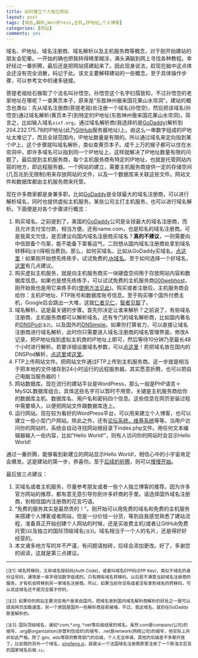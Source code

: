 ```yaml
---
title: 如何建立个人独立网站
layout: post
tags: [域名,解析,WordPress,主机,IP地址,个人博客]
categories: [网站]
comments: yes
---
```


域名、IP地址、域名注册商、域名解析以及主机服务商等概念，对于刚开始建站的朋友会犯晕。一开始的确也把我转得稀里糊涂，满头满脑到网上寻找各种教程。幸好经过一番折腾，最后还是把网站搭建起来了。因此现身说法，趁现在脑中这点体会还没有完全消散，码记于此。该文主要解释建站的一些概念，至于具体操作步骤，可以参考文中的诸多链接。

菩提老祖给石猴取了个法名叫孙悟空。孙悟空这个名字妇孺皆知，不过孙悟空的老家地址在哪呢？一查黄页本子，原来是“东胜神州傲来国花果山水帘洞”。建站的概念也类似：先从域名注册商(菩提老祖)处注册一个域名(孙悟空)，然后把该域名(孙悟空)通过域名解析(黄页本子)到特定的IP地址(东胜神州傲来国花果山水帘洞)。简言之，比如输入域名`sixf.org`，通过域名解析商(我选择的是[GoDaddy](http://x.co/gobirder))解析到204.232.175.78的IP地址(此乃[GitHub](http://github.com)服务器地址)上。由这么一串数字组成的IP地址太难记了，而且全球范围内，IP地址数量是有限的。所以通过域名来定向指到某个IP上，这个步骤就叫域名解析，类似查黄页本子。成千上万的猴子都可以住在水帘洞中，即许多域名可以指到同一个IP地址上，这样就解决了IP地址数量有限的问题了。最后提到主机服务商，每个主机服务商有特定的IP地址，也就是托管网站内容的地方，即远程服务器。一个网站的建立，需要主机服务商提供一定的存储空间(几百兆到无限制)用来存放网站的文件，以及一个数据库来关联这些文件。网站文件和数据库都由主机服务商来托管。

现在许多商家都是身兼多职，比如[GoDaddy](http://x.co/gobirder)是全球最大的域名注册商，可以进行解析域名，同时也提供虚拟主机服务。某些公司主打主机服务，也可以进行域名解析。下面便是对各个步骤进行概览：

1.	购买域名。之前提到了，美国的[GoDaddy](http://x.co/gobirder)公司是全球最大的域名注册商，而且允许支付宝付款，相当方便。还有name.com，也是知名的域名注册商。可是我英文欠佳，是否建议向国内域名注册商买域名？**真的不建议**，一则需要向中信部备个鸟案，能不能备下案看运气，二则想从国内域名注册商处拿到域名转移码<small>\[注1\]</small>得相当费劲。那么，如何买域名，比如从GoDaddy买域名，[点这里](http://www.xuejianzhan.com/2105.html)！如果刚开始想先练练手，试试免费的[.tk域名](http://dot.tk)。至于如何选择一个好域名，[这里](http://sixf.org/cn/2014/03/domain-name-given-family-name/)有几点建议。
1.	购买虚拟主机服务，就是向主机服务商买一块硬盘空间用于存放网站内容和数据库信息。如果也是想先练练手，可以试试免费的主机服务商[000webhost](http://www.000webhost.com/752844.html)，刚开始我也是用它来练手的([使用方法见此](http://baike.baidu.com/view/2315826.htm))。购买或者注册后，主机服务商会给你：主机IP地址、FTP账号和数据库账号信息。至于购买哪个国外付费主机，Google后会跳出一大堆，这就[仁者](http://www.williamlong.info/archives/177.html)[见仁](http://www.us-webhosting.com/index.shtml?cgb1)，[智者](http://www.freegroup.org/2013/09/sign-up-web-hosting/)[见智](http://collegeinfogeek.com/personal-website/)了。
1.	域名解析。这是最关键的步骤。首先你决定让谁来解析？之前说了，有些域名注册商、主机服务商都可以解析域名，还有专门的域名解析商，比如国内著名的[DNSPod](https://www.dnspod.cn)<small>\[注2\]</small>，以及国外的[DNSimple](https://dnsimple.com)。如果你打算省力，可以直接让域名注册商进行域名解析，此时你只需要进入域名注册商的域名管理界面，修改A记录，把IP地址指到虚拟主机商的IP地址上即可，然后等待10分钟乃至最长48个小时进行解析。若要详细设置域名参数，可以[点这里](http://www.siqiboke.com/post/20.html)！若把域名放在国内的DNSPod解析，[点这里](https://support.dnspod.cn/Kb/showarticle/?qtype=功能介绍及使用教程&tsid=42)或[这里](http://www.wn789.com/?post=100)。
1.	FTP上传网站文件。把网站文件通过FTP上传到主机服务商。这一步就是相当于把本地的文件储存到24小时运行的远程服务器。其实愿意折腾，也可以把自己电脑当服务器的！
1.	网站数据库。现在流行的建站平台是WordPress，那么一般是PHP语言＋MySQL数据库组合。具体这些名字可以暂时不用管，关键是主机服务商给你的数据库主机、数据库名、用户名和密码四个信息。这些信息在网页安装过程中需要填入，以便把网站文件跟数据库连上。
1.	运行网站。现在较为看好的WordPress平台，可以用来建立个人博客，也可以建立一些小型门户网站。除此之外，还有[论坛系统，维基系统](http://yihui.name/cn/2009/06/how-to-build-a-website-as-a-dummy/)等等。当用户访问你的网站时，系统会自动寻找网站根目录下index.php文件。用任何文本编辑器输入一些内容，比如“Hello World!”，则有人访问你的网站时会显示Hello World!

通过一番折腾，能够看到新建立的网站显示Hello World!，相信心中的小宇宙肯定会爆发。这是建站的第一步，恭喜你。至于[后续的折腾](http://codex.wordpress.org.cn/首页)，则可以[慢慢开始](http://www.56.com/w98/album-aid-9813850.html)。

最后放三点建议：

1.	买域名或者主机服务，尽量参考朋友或者一些个人独立博客的推荐。因为许多官方网站的推荐，都有意无意引导你到许多奸商的手里。请选择国外域名注册商，别相信国内注册商的花言巧语。
2.	“免费的服务其实是最昂贵的！”。刚开始可以用免费的域名和免费的主机服务来搭建个人博客或者网站，但是一分价钱一分货，等到自我感觉熟悉了建站流程，准备真正开始创建个人网站的时候，还是买收费主机(或者让GitHub免费托管)以及独立的国际顶级域名<small>\[注3\]</small>。域名相当于一个人的名片，还是得好好经营的。
3.	本文诸多地方写的并不严谨，有问题请拍砖，后续会添加更改。好了，多谢您的阅读，这就是第三点建议。




---

<small>\[注1\]: 域名转移码，又称域名授权码(Auth Code)，或者叫域名EPP码(EPP Key)，类似于域名的身份证号码，通常是一串字母加数字组成的。只有拥有域名转移码，以后若不满意当前域名注册商的服务，才有机会转移到另一家域名注册商。所以，如果当前你没有或者没有拿到域名的转移码，可以说这域名还不是完全属于你的。

\[注2\]: 如果你的网站主要浏览用户是来自国内，把域名放到国内域名解析商解析的好处之一是可以提高网页加载速度。另一个原因是国外一些解析商容易被墙。不过，我这域名，就扔在GoDaddy那里解析的。

\[注3\]: 国际顶级域名，诸如\*.com,\*.org, \*.net等后缀结尾的域名。虽然.com是company(公司)的缩写，.org是organization(非营利性组织)的缩写，.net是network(网络公司)的缩写，但实际上并非如此严格。除了.gov, .edu等政府教育部门的后缀，个人无法申请，其他的后缀差不多都开放了。比如我的另外一个域名，[xingfeng.si](http://xingfeng.si)，就是从一个法国域名注册商那里注册了一个斯洛文尼亚的国家域名后缀`.si`。</small>